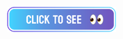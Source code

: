 
<img src=""/>

#

<p style="align: center">
    <a href="https://jacksonmarcelinofreitas.github.io/BMI_Calculator/">
        <img src="https://github.com/jacksonMarcelinoFreitas/Mentoring_Form/raw/master/Buttom%20to%20see.png" alt="Button to see the project" style="width:250px; align:center">
    </a>
</p>

#

<img width=1080 src=""/>